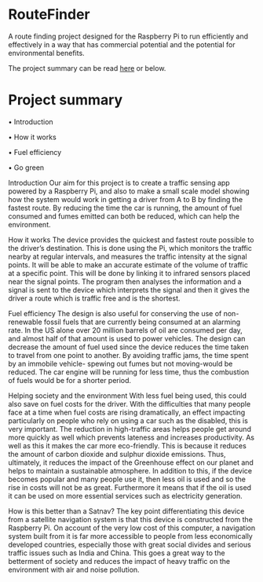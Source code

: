 ﻿RouteFinder
===========

A route finding project designed for the Raspberry Pi to run efficiently and effectively in a way that has commercial potential and the potential for environmental benefits.

The project summary can be read [here](https://docs.google.com/presentation/d/1IT7IzIS8A0-KYTAcAWbCJjwBM5SjlmcIoS86TFdsmjU/pub?start=true&loop=false&delayms=3000) or below.

Project summary
===============

•	Introduction

•	How it works

•	Fuel efficiency

•	Go green 

Introduction
Our aim for this project is to create a traffic sensing app powered by a Raspberry Pi, and also to make a small scale model showing how the system would work in getting a driver from A to B by finding the fastest route. By reducing the time the car is running, the amount of fuel consumed and fumes emitted can both be reduced, which can help the environment.

How it works
The device provides the quickest and fastest route possible to the driver’s destination.  This is done using the Pi, which monitors the traffic nearby at regular intervals, and measures the traffic intensity at the signal points. It will be able to make an accurate estimate of the volume of traffic at a specific point. This will be done by linking it to infrared sensors placed near the signal points. The program then analyses the information and a signal is sent to the device which interprets the signal and then it gives the driver a route which is traffic free and is the shortest. 

Fuel efficiency
The design is also useful for conserving the use of non-renewable fossil fuels that are currently being consumed at an alarming rate. In the US alone over 20 million barrels of oil are consumed per day, and almost half of that amount is used to power vehicles.
The design can decrease the amount of fuel used since the device reduces the time taken to travel from one point to another. By avoiding traffic jams, the time spent by an immobile vehicle- spewing out fumes but not moving-would be reduced. The car engine will be running for less time, thus the combustion of fuels would be for a shorter period. 

Helping society and the environment
With less fuel being used, this could also save on fuel costs for the driver. With the difficulties that many people face at a time when fuel costs are rising dramatically, an effect impacting particularly on people who rely on using a car such as the disabled, this is very important. The reduction in high-traffic areas helps people get around more quickly as well which prevents lateness and increases productivity. As well as this it makes the car more eco-friendly. This is because it reduces the amount of carbon dioxide and sulphur dioxide emissions. Thus, ultimately, it reduces the impact of the Greenhouse effect on our planet and helps to maintain a sustainable atmosphere. In addition to this, if the device becomes popular and many people use it, then less oil is used and so the rise in costs will not be as great. Furthermore it means that if the oil is used it can be used on more essential services such as electricity generation.

How is this better than a Satnav?
The key point differentiating this device from a satellite navigation system is that this device is constructed from the Raspberry Pi. On account of the very low cost of this computer, a navigation system built from it is far more accessible to people from less economically developed countries, especially those with great social divides and serious traffic issues such as India and China. This goes a great way to the betterment of society and reduces the impact of heavy traffic on the environment with air and noise pollution.
